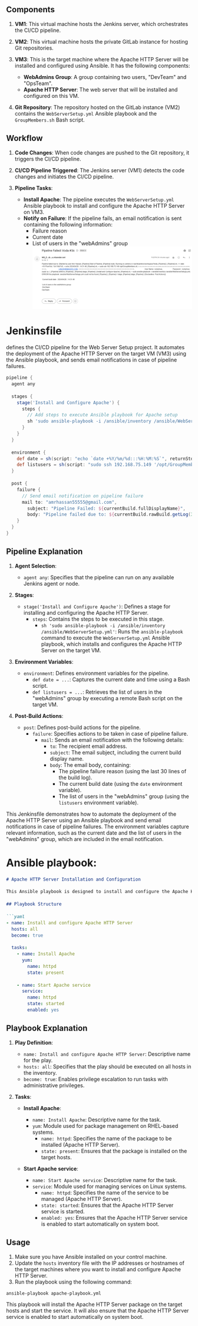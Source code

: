 ## Components

1. **VM1**: This virtual machine hosts the Jenkins server, which orchestrates the CI/CD pipeline.

2. **VM2**: This virtual machine hosts the private GitLab instance for hosting Git repositories.

3. **VM3**: This is the target machine where the Apache HTTP Server will be installed and configured using Ansible. It has the following components:
    - **WebAdmins Group**: A group containing two users, "DevTeam" and "OpsTeam".
    - **Apache HTTP Server**: The web server that will be installed and configured on this VM.

4. **Git Repository**: The repository hosted on the GitLab instance (VM2) contains the `WebServerSetup.yml` Ansible playbook and the `GroupMembers.sh` Bash script.

## Workflow

1. **Code Changes**: When code changes are pushed to the Git repository, it triggers the CI/CD pipeline.

2. **CI/CD Pipeline Triggered**: The Jenkins server (VM1) detects the code changes and initiates the CI/CD pipeline.

3. **Pipeline Tasks**:
    - **Install Apache**: The pipeline executes the `WebServerSetup.yml` Ansible playbook to install and configure the Apache HTTP Server on VM3.
    - **Notify on Failure**: If the pipeline fails, an email notification is sent containing the following information:
        - Failure reason
        - Current date
        - List of users in the "webAdmins" group
![image](./email_screenshot.png)




# Jenkinsfile 

defines the CI/CD pipeline for the Web Server Setup project. It automates the deployment of the Apache HTTP Server on the target VM (VM3) using the Ansible playbook, and sends email notifications in case of pipeline failures.




```groovy
pipeline {
  agent any

  stages {
    stage('Install and Configure Apache') {
      steps {
        // Add steps to execute Ansible playbook for Apache setup
        sh 'sudo ansible-playbook -i /ansible/inventory /ansible/WebServerSetup.yml'
      }
    }
  }

  environment {
    def date = sh(script: "echo `date +%Y/%m/%d:::%H:%M:%S`", returnStdout: true).trim()
    def listusers = sh(script: "sudo ssh 192.168.75.149 '/opt/GroupMembers.sh'", returnStdout: true).trim()
  }

  post {
    failure {
      // Send email notification on pipeline failure
      mail to: "amrhassan55555@gmail.com",
        subject: "Pipeline Failed: ${currentBuild.fullDisplayName}",
        body: "Pipeline failed due to: ${currentBuild.rawBuild.getLog(30)}\\n\\n Current build date: $date \\n\\n List of users in the webAdmins group:\\n $listusers"
    }
  }
}
```

## Pipeline Explanation

1. **Agent Selection**:
   - `agent any`: Specifies that the pipeline can run on any available Jenkins agent or node.

2. **Stages**:
   - `stage('Install and Configure Apache')`: Defines a stage for installing and configuring the Apache HTTP Server.
     - `steps`: Contains the steps to be executed in this stage.
       - `sh 'sudo ansible-playbook -i /ansible/inventory /ansible/WebServerSetup.yml'`: Runs the `ansible-playbook` command to execute the `WebServerSetup.yml` Ansible playbook, which installs and configures the Apache HTTP Server on the target VM.

3. **Environment Variables**:
   - `environment`: Defines environment variables for the pipeline.
     - `def date = ...`: Captures the current date and time using a Bash script.
     - `def listusers = ...`: Retrieves the list of users in the "webAdmins" group by executing a remote Bash script on the target VM.

4. **Post-Build Actions**:
   - `post`: Defines post-build actions for the pipeline.
     - `failure`: Specifies actions to be taken in case of pipeline failure.
       - `mail`: Sends an email notification with the following details:
         - `to`: The recipient email address.
         - `subject`: The email subject, including the current build display name.
         - `body`: The email body, containing:
           - The pipeline failure reason (using the last 30 lines of the build log).
           - The current build date (using the `date` environment variable).
           - The list of users in the "webAdmins" group (using the `listusers` environment variable).

This Jenkinsfile demonstrates how to automate the deployment of the Apache HTTP Server using an Ansible playbook and send email notifications in case of pipeline failures. The environment variables capture relevant information, such as the current date and the list of users in the "webAdmins" group, which are included in the email notification.



 
 # Ansible playbook:

```markdown
# Apache HTTP Server Installation and Configuration

This Ansible playbook is designed to install and configure the Apache HTTP Server on the target hosts.

## Playbook Structure

```yaml
- name: Install and configure Apache HTTP Server
  hosts: all
  become: true

  tasks:
    - name: Install Apache
      yum:
        name: httpd
        state: present

    - name: Start Apache service
      service:
        name: httpd
        state: started
        enabled: yes
```

## Playbook Explanation

1. **Play Definition**:
   - `name: Install and configure Apache HTTP Server`: Descriptive name for the play.
   - `hosts: all`: Specifies that the play should be executed on all hosts in the inventory.
   - `become: true`: Enables privilege escalation to run tasks with administrative privileges.

2. **Tasks**:
   - **Install Apache**:
     - `name: Install Apache`: Descriptive name for the task.
     - `yum`: Module used for package management on RHEL-based systems.
       - `name: httpd`: Specifies the name of the package to be installed (Apache HTTP Server).
       - `state: present`: Ensures that the package is installed on the target hosts.

   - **Start Apache service**:
     - `name: Start Apache service`: Descriptive name for the task.
     - `service`: Module used for managing services on Linux systems.
       - `name: httpd`: Specifies the name of the service to be managed (Apache HTTP Server).
       - `state: started`: Ensures that the Apache HTTP Server service is started.
       - `enabled: yes`: Ensures that the Apache HTTP Server service is enabled to start automatically on system boot.

## Usage

1. Make sure you have Ansible installed on your control machine.
2. Update the `hosts` inventory file with the IP addresses or hostnames of the target machines where you want to install and configure Apache HTTP Server.
3. Run the playbook using the following command:

```
ansible-playbook apache-playbook.yml
```

This playbook will install the Apache HTTP Server package on the target hosts and start the service. It will also ensure that the Apache HTTP Server service is enabled to start automatically on system boot.


